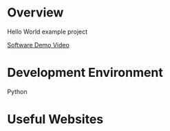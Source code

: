 # Overview

Hello World example project 


[Software Demo Video](http://youtube.link.goes.here)

# Development Environment

Python

# Useful Websites
